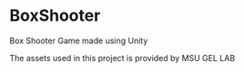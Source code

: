 # BoxShooter
Box Shooter Game made using Unity

The assets used in this project is provided by MSU GEL LAB
